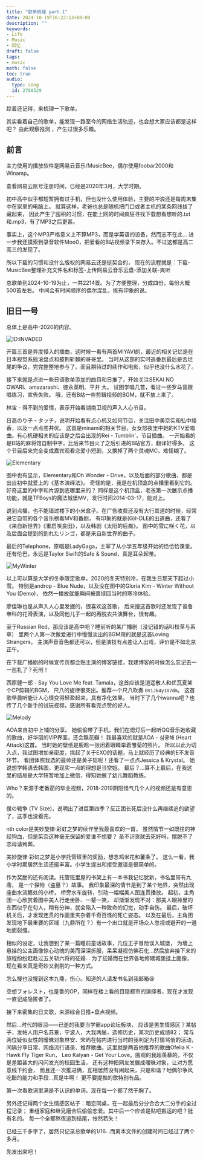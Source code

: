 ```yaml
---
title: "歌单梳理 part.1"
date: 2024-10-19T16:22:13+08:00
description: ""
keywords: 
- Life
- Music
- 回忆
draft: false
tags: 
- music
math: false
toc: true
audio:
  type: song
  id: 2788529
---
```


趁着还记得，来梳理一下歌单。

其实看着自己的歌单，能发现一路至今的网络生活轨迹，也会想大家应该都是这样吧？
由此观察推测 ，产生过很多乐趣。

## 前言

主力使用的播放软件是网易云音乐/MusicBee，偶尔使用foobar2000和Winamp。

查看网易云账号注册时间，已经是2020年3月，大学时期。

初中高中似乎都短暂拥有过手机，但也没什么使用体验，主要的冲浪还是每周末集中在家里的电脑上。
就算这样，老爸也总是随机把门口或者主机的某条网线拔了藏起来，
因此产生了囤积的习惯，在能上网的时间疯狂寻找下载想看想听的.txt和.mp3，有了MP3之后更甚。

事实上，这个MP3严格意义上不算MP3，而是学英语的设备，然而志不在此...
进一步我还摸索到录音软件Moo0，把爱看的B站视频录下来存入。不过这都是高二高三的发现了。

所以下载的习惯和没什么版权的网易云还是挺契合的，
现在的流程就是：下载-MusicBee整理补充文件名和标签-上传网易云音乐云盘-添加关联-爽听

总歌单到2024-10-19为止，一共2214首。为了方便整理，分成四份，每份大概500首左右。
中间会有时间顺序的偶尔混乱，挑有印象的说。

## 旧日一号

总体上是高中-2020的内容。

<p><img src="/img/578-576.png" alt="ID:INVADED">
<br>

开篇三首是异度侵入的插曲，这时候一看有两首MIYAVI的，最近的相关记忆是在日本视觉系摇滚盘点和披荆斩棘的哥哥里。
当时从这部的实时追番到最后是否烂尾的争议，完完整整地参与了。而且期待过的续作和电影，似乎也没什么水花了。

接下来就是点进一些日语歌单添加的曲目和日推了，开始关注SEKAI NO OWARI、amazarashi、徳永英明、平井 大。
试图学唱几首，看过一些罗马音跟唱练习，宣告失败。
哦，还有B站一些剪辑视频的BGM，就不放上来了。

林宝 - 得不到的爱情，表示开始看湖南卫视的声入人心节目。

日高のり子 - タッチ，说明开始看有点心机又如何节目，关注田中美奈实和弘中绫香，以及一点点苍井优。
这首是minami的相关节目，女女怒夜里中她的KTV爱唱曲。有心机硬相关的应该是之后会出现的Rei - Tumblin'，节目插曲。
一开始看的是B站的麻将馆自制中字，比后来节目火了之后引进的B站官方，翻译好得多。
这个节目后来完全变成嘉宾观看恋爱小短剧，又换掉了两个灵魂MC，难怪糊了。

<p><img src="/img/514-503.png" alt="Elementary">
<br>

图中也有显示，Elementary和Oh Wonder - Drive，以及后面的部分歌曲，都是出自初中就爱上的《基本演绎法》。
奇怪的是，我是在机顶盒的点播里看到它的。好奇这里的中字和片源到底哪里来的？
同样是这个机顶盒，老爸第一次展示点播功能，就是TFBoys的魔法城堡MV，发行时间2014-03-17，能对上。

说到点播，也不能错过楼下的小米盒子。在广告收费还没有大行其道的时候，经常进它自带的各个音乐榜看MV和番剧，
有印象的就是(G)I-DLE的出道曲，还看了《来自新世界》《重启咲良田》，以及韩剧《太阳的后裔》。
图中的雪に咲く花，以及后面会提到的割れたリンゴ，都是来自新世界的曲子。

最后的Telephone，原唱是LadyGaga，主宰了从小学五年级开始的恰恰恰课堂。
还有伦巴，永远是Taylor Swift的Safe & Sound，真是耳朵起茧。

<p><img src="/img/500-486.png" alt="MyWinter">
<br>

以上可以算是大学的冬季限定歌单。2020的冬天特别冷，在我生日那天下起过小雪。
特别是androp - Blue Nude，以及没在图中的Gloria Kim - Winter Without You (Demo)，
依然一播放就能瞬间被裹挟回当时的寒冷体验。

廖佳琳也是从声入人心里发掘的，很喜欢这首歌，
后来搜这首歌时还发现了普鲁申科的花滑表演，以及同他儿子一起的再脱衣共演舞台，很有趣。

至于Russian Red，那应该是高中吧？睡前听的某广播剧（没记错的话叫校草与系草）
里两个人第一次做爱进行中慢慢淡出的BGM用的就是这首Loving Strangers。
主演声音音色都还可以，但是演技有点差让人出戏，评价是不如北京正午。

在下载广播剧的时候宣传页都会贴主演的博客链接，我建博客的时候怎么忘记去一一巡礼了？死刑！

西原健一郎 - Say You Love Me feat. Tamala，这首应该是逍遥散人和优瓦夏某个CP剪辑的BGM，
尺八的旋律很突出。推荐一个尺八吹奏 `BV1Jk4y1D7dm`。
这首歌早晨听能让人心情变得轻盈起来，具有净化效果。
当时下了几个iwanna吧？也传了几个新手的试玩视频，感谢所有看完点赞的好人。

<p><img src="/img/450-438.png" alt="Melody">
<br>

AOA来自初中上铺的分享。
她偷偷带了手机，我们在熄灯后一起听QQ音乐她收藏的歌曲，好华丽的VIP界面，还会飘花瓣！
我最喜欢的就是AOA - 심쿵해 (Heart Attack)这首。
当时她的壁纸是鹿晗一张闭着眼睛举着雏菊的照片。
所以以此为切入点，我试图增加亲密度，挑起了关于EXO的话题，马上就经历了经典的E不发音环节。
看团体照我选的最帅还是黄子韬呢！还看了一点点Jessica & Krystal。
她说想学韩语去韩国，更现实一点的理想是当空姐。
最后？...算不上最后，在我这里的结局是大学短暂地加上微信，得知她做了幼儿舞蹈教练。

Who？来源于老番茄的毕业视频，2018-2019阴阳怪气几个人的视频还是有意思的。

僕の戦争 (TV Size)，说明出了进巨第四季？反正团长死后没什么再继续追的欲望了，这季也没看完。

nth color是美妙旋律·彩虹之梦的续作里我最喜欢的一首，
虽然情节一如既往的神经狗血，但是茱奈这种毫无保留的爱谁不想要？
圣不识货就去死好吗，摆脱不了恋母请殉葬。

美妙旋律·彩虹之梦是小学托管班里的奖励，想念鸡米花和薯条了。
这么一看，我小学时期居然生活还挺丰富。小学生提出和接受邀请是很简单的。

作为奖励的还有阅读。托管班里屋的书架上有一本书我记忆犹新，书名里带有九鼎，
是一个探险（盗墓？）故事。
我印象最深的情节是到了某个地界，突然出现座曲水流觞处的小桥，
桥旁水车旋转，引动一幅幅美人图连贯播放。
起初，主角团一心欣赏着图中美人行走坐卧、一颦一笑，
却渐渐发现不对：那美人眼神里的东西似乎在勾人，稍有分神，就会陷入一种致命的幻觉，动手自伤。
最后，破坏机关后，才发现连贯的作画里夹杂着千奇百怪的死亡姿态。
以及在最后，主角团发现地下最重要的区域（九鼎所在？）有一个出口就是开场众人忽视或避开的一道地面裂缝。

相似的设定，让我想到了某一篇睡前童话故事，几位王子冒险误入城堡，
为墙上悬挂的公主画像惊心动魄的美而深深折服，呆呆凝视仿佛石化...然后放弃接下来的旅程纷纷赶赴过五关斩六将的征婚...
为了征婚而在世界各地修建城堡挂上画像，现在看来真是奇妙又剥削的一种方式。

怎么搜也没搜到这本九鼎，伤心。知道的人请发书名到我邮箱😫

空想フォレスト，也是番的OP，同样在楼上看的目隐都市的演绎者，现在才发现一直记成隐匿者了。

接下来密集的日文歌，来源综合日推+盘点视频。

然后...时代的眼泪——已逝的我要当学霸app论坛板块，
应该是男生情感区？某帖子，发帖人用户名苏景，宁波人，大我两届，选修历史，某次历史成绩82；
常与两位疑似女性的暧昧对象林安、宋屿在帖内进行当时的我判定为打情骂俏的活动，
间隔分享日常、网络流行语录、推荐歌曲。这里就是两首他推荐的歌曲Ofelia K - Hawk Fly Tiger Run，
Leo Kalyan - Get Your Love。围观的我超羡慕的，不仅是差距甚大的闪闪发光的校园生活，
还有这种把网友发展成暧昧对象，让对方愿意线下约会，
而且还一次推进俩，互相居然没有闹起来，只是和谐？地偶尔争风吃醋的能力和手段...真是牛啊！
更不要提推的歌特别有品。

第一次看歌词里满是不认识的单词，现在每一个都了然于胸了。

另外还记得两个女生情感区帖子：暗恋同桌，在一起最后分分合合大二分手的全过程记录；
重组家庭和继兄磨合后偷偷恋爱。其中后一个应该是贴吧搬运的吧？挺有名的。
每一个全都熬夜追到结尾，怅然若失！

已经三千多字了，居然只记录总歌单的1/16…而离本文件的创建时间已经过了两个多月。

先发出来吧！